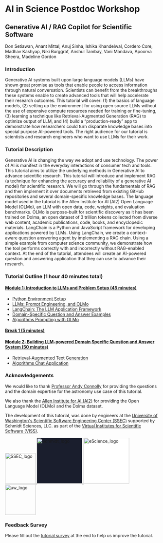 # AI in Science Postdoc Workshop

## Generative AI / RAG Copilot for Scientific Software

Don Setiawan, Anant Mittal, Anuj Sinha, Ishika Khandelwal, Cordero Core, Madhav
Kashyap, Niki Burggraf, Anshul Tambay, Vani Mandava, Apoorva Sheera, Madeline
Gordon

### Introduction

Generative AI systems built upon large language models (LLMs) have shown great
promise as tools that enable people to access information through natural
conversation. Scientists can benefit from the breakthroughs these systems enable
to create advanced tools that will help accelerate their research outcomes. This
tutorial will cover: (1) the basics of language models, (2) setting up the
environment for using open source LLMs without the use of expensive compute
resources needed for training or fine-tuning, (3) learning a technique like
Retrieval-Augmented Generation (RAG) to optimize output of LLM, and (4) build a
“production-ready” app to demonstrate how researchers could turn disparate
knowledge bases into special purpose AI-powered tools. The right audience for
our tutorial is scientists and research engineers who want to use LLMs for their
work.

### Tutorial Description

Generative AI is changing the way we adopt and use technology. The power of AI
is manifest in the everyday interactions of consumer tech and tools. This
tutorial aims to utilize the underlying methods in Generative AI to advance
scientific research. This tutorial will introduce and implement RAG (a technique
for enhancing the accuracy and reliability of a generative AI model) for
scientific research. We will go through the fundamentals of RAG and then
implement it over documents retrieved from existing GitHub repositories and
several domain-specific knowledge bases. The language model used in the tutorial
is the Allen Institute for AI (AI2) Open Language Model (OLMo), an LLM with open
data, code, weights, and evaluation benchmarks. OLMo is purpose-built for
scientific discovery as it has been trained on Dolma, an open dataset of 3
trillion tokens collected from diverse web content, academic publications, code,
books, and encyclopedic materials. LangChain is a Python and JavaScript
framework for developing applications powered by LLMs. Using LangChain, we
create a context-aware question answering agent by implementing a RAG chain.
Using a simple example from computer science community, we demonstrate how the
tool performs correctly with and incorrectly without RAG-enabled context. At the
end of the tutorial, attendees will create an AI-powered question and answering
application that they can use to advance their research.


### Tutorial Outline (1 hour 40 minutes total)

#### [Module 1: Introduction to LLMs and Problem Setup (45 minutes)](./module1/index.md)

- [Python Environment Setup](./module1/setup.md)
- [LLMs: Prompt Engineering, and OLMo](./module1/1-llms-prompt-engineering-with-olmo.ipynb)
- [LangChain: The LLM Application Framework](./module1/2-langchain.ipynb)
- [Domain-Specific Question and Answer Examples](./module1/3-domain-specific-question-answering.ipynb)
- [Algorithms Prompting with OLMo](./module1/4-algorithms-prompting-with-olmo.ipynb)

#### [Break 1 (5 minutes)](./break1.md)

#### [Module 2: Building LLM-powered Domain Specific Question and Answer System (50 minutes)](./module2/index.md)

- [Retrieval-Augmented Text Generation](./module2/1-retrieval-augmented-text-generation.ipynb)
- [Algorithms Chat Application](./module2/2-olmo-chat-rag.ipynb)

### Acknowledgements

We would like to thank
[Professor Andy Connolly](https://escience.washington.edu/member/andy-connolly/)
for providing the questions and the domain expertise for the astronomy use case
of this tutorial.

We also thank the [Allen Institute for AI (AI2)](https://allenai.org/) for
providing the Open Language Model (OLMo) and the Dolma dataset.

The development of this tutorial, was done by engineers at the
[University of Washington's Scientific Software Engineering Center (SSEC)](https://escience.washington.edu/software-engineering/ssec/)
supported by Schmidt Sciences, LLC. as part of the
[Virtual Institutes for Scientific Software (VISS)](https://www.schmidtsciences.org/viss/).

<div>
  <a href="https://escience.washington.edu/software-engineering/ssec/">
    <img src="https://uw-ssec-tutorials.readthedocs.io/en/latest/_static/logo.png"
    alt="SSEC_logo" width="100">
  </a>
  <a href="https://www.schmidtsciences.org/viss/">
    <img src="https://www.schmidtsciences.org/wp-content/themes/schmidt-sciences/images/logo.png" alt="Schmidt_logo" width="150" style="background-color: #1a1e2d;">
  </a>
  <a href="https://escience.washington.edu/">
    <img src="https://escience.washington.edu/wp-content/uploads/2022/07/escience-logo-768x193.png" alt="eScience_logo" width="150" style="background-color: #ffffff;">
  </a>
  <a href="https://washington.edu/">
    <img src="https://upload.wikimedia.org/wikipedia/commons/1/17/Washington_Huskies_logo.svg" alt="uw_logo" height="100">
  </a>
</div>

### Feedback Survey

Please fill out the [tutorial survey](https://tinyurl.com/ssecfeedback) at the
end to help us improve the tutorial.
